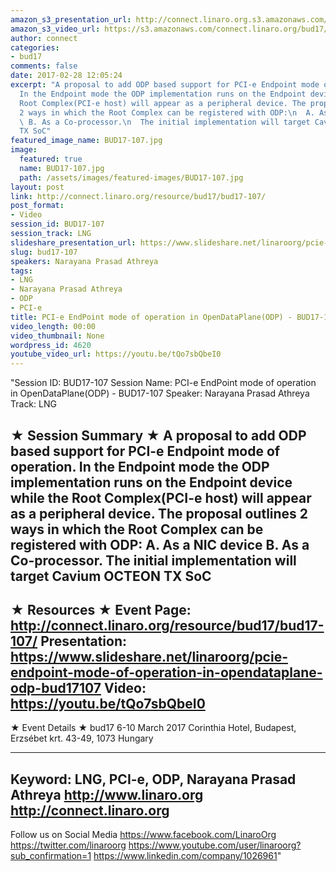 ```yaml
---
amazon_s3_presentation_url: http://connect.linaro.org.s3.amazonaws.com/bud17/Presentations/BUD17-107%20PCI-e%20EndPoint%20mode.pdf
amazon_s3_video_url: https://s3.amazonaws.com/connect.linaro.org/bud17/Videos/Monday/BUD17-107%20PCI-e%20EndPoint%20mode%20of%20operation%20in%20OpenDataPlane%20%28ODP%29.mp4
author: connect
categories:
- bud17
comments: false
date: 2017-02-28 12:05:24
excerpt: "A proposal to add ODP based support for PCI-e Endpoint mode of operation.
  In the Endpoint mode the ODP implementation runs on the Endpoint device while the
  Root Complex(PCI-e host) will appear as a peripheral device. The proposal outlines
  2 ways in which the Root Complex can be registered with ODP:\n  A. As a NIC device\n
  \ B. As a Co-processor.\n  The initial implementation will target Cavium OCTEON
  TX SoC"
featured_image_name: BUD17-107.jpg
image:
  featured: true
  name: BUD17-107.jpg
  path: /assets/images/featured-images/BUD17-107.jpg
layout: post
link: http://connect.linaro.org/resource/bud17/bud17-107/
post_format:
- Video
session_id: BUD17-107
session_track: LNG
slideshare_presentation_url: https://www.slideshare.net/linaroorg/pcie-endpoint-mode-of-operation-in-opendataplane-odp-bud17107
slug: bud17-107
speakers: Narayana Prasad Athreya
tags:
- LNG
- Narayana Prasad Athreya
- ODP
- PCI-e
title: PCI-e EndPoint mode of operation in OpenDataPlane(ODP) - BUD17-107
video_length: 00:00
video_thumbnail: None
wordpress_id: 4620
youtube_video_url: https://youtu.be/tQo7sbQbeI0
---
```


"Session ID: BUD17-107
Session Name: PCI-e EndPoint mode of operation in OpenDataPlane(ODP) - BUD17-107
Speaker: Narayana Prasad Athreya
Track: LNG

★ Session Summary ★
A proposal to add ODP based support for PCI-e Endpoint mode of operation. In the Endpoint mode the ODP implementation runs on the Endpoint device while the Root Complex(PCI-e host) will appear as a peripheral device. The proposal outlines 2 ways in which the Root Complex can be registered with ODP:
A. As a NIC device
B. As a Co-processor.
The initial implementation will target Cavium OCTEON TX SoC
---------------------------------------------------
★ Resources ★
Event Page: http://connect.linaro.org/resource/bud17/bud17-107/
Presentation: https://www.slideshare.net/linaroorg/pcie-endpoint-mode-of-operation-in-opendataplane-odp-bud17107
Video: https://youtu.be/tQo7sbQbeI0
---------------------------------------------------

★ Event Details ★
bud17
6-10 March 2017
Corinthia Hotel, Budapest,
Erzsébet krt. 43-49,
1073 Hungary

---------------------------------------------------
Keyword: LNG, PCI-e, ODP, Narayana Prasad Athreya
http://www.linaro.org
http://connect.linaro.org
---------------------------------------------------
Follow us on Social Media
https://www.facebook.com/LinaroOrg
https://twitter.com/linaroorg
https://www.youtube.com/user/linaroorg?sub_confirmation=1
https://www.linkedin.com/company/1026961"